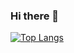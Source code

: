 ### Hi there 👋


[![Top Langs](https://github-readme-stats.vercel.app/api/top-langs/?username=Gadangadang&layout=compact&theme=cobalt&langs_count=4)](https://github.com/anuraghazra/github-readme-stats)



<!--
**mikkelme/mikkelme** is a ✨ _special_ ✨ repository because its `README.md` (this file) appears on your GitHub profile.

Here are some ideas to get you started:

- 🔭 I’m currently working on ...
- 🌱 I’m currently learning ...
- 👯 I’m looking to collaborate on ...
- 🤔 I’m looking for help with ...
- 💬 Ask me about ...
- 📫 How to reach me: ...
- 😄 Pronouns: ...
- ⚡ Fun fact: ...
-->
